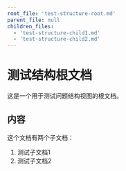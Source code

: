 ```yaml
---
root_file: 'test-structure-root.md'
parent_file: null
children_files:
  - 'test-structure-child1.md'
  - 'test-structure-child2.md'
---
```


# 测试结构根文档

这是一个用于测试问题结构视图的根文档。

## 内容

这个文档有两个子文档：
1. 测试子文档1
2. 测试子文档2
